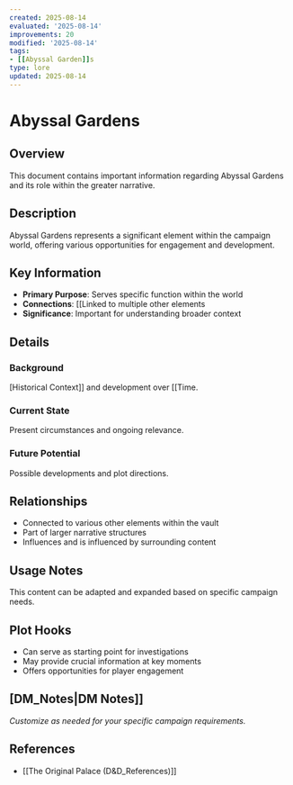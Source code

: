 ```yaml
---
created: 2025-08-14
evaluated: '2025-08-14'
improvements: 20
modified: '2025-08-14'
tags:
- [[Abyssal Garden]]s
type: lore
updated: 2025-08-14
---
```


# Abyssal Gardens

## Overview
This document contains important information regarding Abyssal Gardens and its role within the greater narrative.

## Description
Abyssal Gardens represents a significant element within the campaign world, offering various opportunities for engagement and development.

## Key Information
- **Primary Purpose**: Serves specific function within the world
- **Connections**: [[Linked to multiple other elements
- **Significance**: Important for understanding broader context

## Details
### Background
[Historical Context]] and development over [[Time.

### Current State
Present circumstances and ongoing relevance.

### Future Potential
Possible developments and plot directions.

## Relationships
- Connected to various other elements within the vault
- Part of larger narrative structures
- Influences and is influenced by surrounding content

## Usage Notes
This content can be adapted and expanded based on specific campaign needs.

## Plot Hooks
- Can serve as starting point for investigations
- May provide crucial information at key moments
- Offers opportunities for player engagement

## [DM_Notes|DM Notes]]
*Customize as needed for your specific campaign requirements.*

## References

- [[The Original Palace (D&D_References)]]
